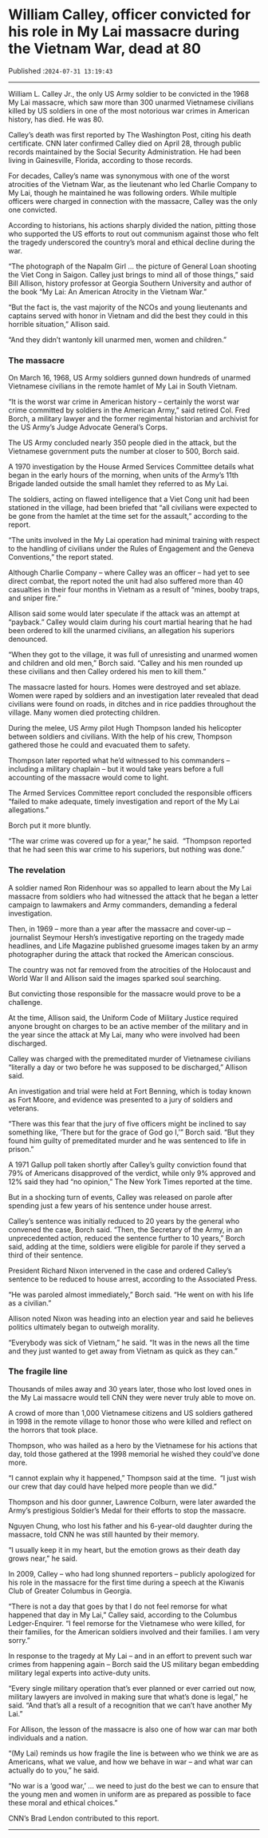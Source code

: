 # William Calley, officer convicted for his role in My Lai massacre during the Vietnam War, dead at 80

Published :`2024-07-31 13:19:43`

---

William L. Calley Jr., the only US Army soldier to be convicted in the 1968 My Lai massacre, which saw more than 300 unarmed Vietnamese civilians killed by US soldiers in one of the most notorious war crimes in American history, has died. He was 80.

Calley’s death was first reported by The Washington Post, citing his death certificate. CNN later confirmed Calley died on April 28, through public records maintained by the Social Security Administration. He had been living in Gainesville, Florida, according to those records.

For decades, Calley’s name was synonymous with one of the worst atrocities of the Vietnam War, as the lieutenant who led Charlie Company to My Lai, though he maintained he was following orders. While multiple officers were charged in connection with the massacre, Calley was the only one convicted.

According to historians, his actions sharply divided the nation, pitting those who supported the US efforts to rout out communism against those who felt the tragedy underscored the country’s moral and ethical decline during the war.

“The photograph of the Napalm Girl … the picture of General Loan shooting the Viet Cong in Saigon. Calley just brings to mind all of those things,” said Bill Allison, history professor at Georgia Southern University and author of the book “My Lai: An American Atrocity in the Vietnam War.”

“But the fact is, the vast majority of the NCOs and young lieutenants and captains served with honor in Vietnam and did the best they could in this horrible situation,” Allison said.

“And they didn’t wantonly kill unarmed men, women and children.”

### The massacre

On March 16, 1968, US Army soldiers gunned down hundreds of unarmed Vietnamese civilians in the remote hamlet of My Lai in South Vietnam.

“It is the worst war crime in American history – certainly the worst war crime committed by soldiers in the American Army,” said retired Col. Fred Borch, a military lawyer and the former regimental historian and archivist for the US Army’s Judge Advocate General’s Corps.

The US Army concluded nearly 350 people died in the attack, but the Vietnamese government puts the number at closer to 500, Borch said.

A 1970 investigation by the House Armed Services Committee details what began in the early hours of the morning, when units of the Army’s 11th Brigade landed outside the small hamlet they referred to as My Lai.

The soldiers, acting on flawed intelligence that a Viet Cong unit had been stationed in the village, had been briefed that “all civilians were expected to be gone from the hamlet at the time set for the assault,” according to the report.

“The units involved in the My Lai operation had minimal training with respect to the handling of civilians under the Rules of Engagement and the Geneva Conventions,” the report stated.

Although Charlie Company – where Calley was an officer – had yet to see direct combat, the report noted the unit had also suffered more than 40 casualties in their four months in Vietnam as a result of “mines, booby traps, and sniper fire.”

Allison said some would later speculate if the attack was an attempt at “payback.” Calley would claim during his court martial hearing that he had been ordered to kill the unarmed civilians, an allegation his superiors denounced.

“When they got to the village, it was full of unresisting and unarmed women and children and old men,” Borch said. “Calley and his men rounded up these civilians and then Calley ordered his men to kill them.”

The massacre lasted for hours. Homes were destroyed and set ablaze. Women were raped by soldiers and an investigation later revealed that dead civilians were found on roads, in ditches and in rice paddies throughout the village. Many women died protecting children.

During the melee, US Army pilot Hugh Thompson landed his helicopter between soldiers and civilians. With the help of his crew, Thompson gathered those he could and evacuated them to safety.

Thompson later reported what he’d witnessed to his commanders – including a military chaplain – but it would take years before a full accounting of the massacre would come to light.

The Armed Services Committee report concluded the responsible officers “failed to make adequate, timely investigation and report of the My Lai allegations.”

Borch put it more bluntly.

“The war crime was covered up for a year,” he said.  “Thompson reported that he had seen this war crime to his superiors, but nothing was done.”

### The revelation

A soldier named Ron Ridenhour was so appalled to learn about the My Lai massacre from soldiers who had witnessed the attack that he began a letter campaign to lawmakers and Army commanders, demanding a federal investigation.

Then, in 1969 – more than a year after the massacre and cover-up – journalist Seymour Hersh’s investigative reporting on the tragedy made headlines, and Life Magazine published gruesome images taken by an army photographer during the attack that rocked the American conscious.

The country was not far removed from the atrocities of the Holocaust and World War II and Allison said the images sparked soul searching.

But convicting those responsible for the massacre would prove to be a challenge.

At the time, Allison said, the Uniform Code of Military Justice required anyone brought on charges to be an active member of the military and in the year since the attack at My Lai, many who were involved had been discharged.

Calley was charged with the premeditated murder of Vietnamese civilians “literally a day or two before he was supposed to be discharged,” Allison said.

An investigation and trial were held at Fort Benning, which is today known as Fort Moore, and evidence was presented to a jury of soldiers and veterans.

“There was this fear that the jury of five officers might be inclined to say something like, ‘There but for the grace of God go I,’” Borch said. “But they found him guilty of premeditated murder and he was sentenced to life in prison.”

A 1971 Gallup poll taken shortly after Calley’s guilty conviction found that 79% of Americans disapproved of the verdict, while only 9% approved and 12% said they had “no opinion,” The New York Times reported at the time.

But in a shocking turn of events, Calley was released on parole after spending just a few years of his sentence under house arrest.

Calley’s sentence was initially reduced to 20 years by the general who convened the case, Borch said. “Then, the Secretary of the Army, in an unprecedented action, reduced the sentence further to 10 years,” Borch said, adding at the time, soldiers were eligible for parole if they served a third of their sentence.

President Richard Nixon intervened in the case and ordered Calley’s sentence to be reduced to house arrest, according to the Associated Press.

“He was paroled almost immediately,” Borch said. “He went on with his life as a civilian.”

Allison noted Nixon was heading into an election year and said he believes politics ultimately began to outweigh morality.

“Everybody was sick of Vietnam,” he said. “It was in the news all the time and they just wanted to get away from Vietnam as quick as they can.”

### The fragile line

Thousands of miles away and 30 years later, those who lost loved ones in the My Lai massacre would tell CNN they were never truly able to move on.

A crowd of more than 1,000 Vietnamese citizens and US soldiers gathered in 1998 in the remote village to honor those who were killed and reflect on the horrors that took place.

Thompson, who was hailed as a hero by the Vietnamese for his actions that day, told those gathered at the 1998 memorial he wished they could’ve done more.

“I cannot explain why it happened,” Thompson said at the time.  “I just wish our crew that day could have helped more people than we did.”

Thompson and his door gunner, Lawrence Colburn, were later awarded the Army’s prestigious Soldier’s Medal for their efforts to stop the massacre.

Nguyen Chung, who lost his father and his 6-year-old daughter during the massacre, told CNN he was still haunted by their memory.

“I usually keep it in my heart, but the emotion grows as their death day grows near,” he said.

In 2009, Calley – who had long shunned reporters – publicly apologized for his role in the massacre for the first time during a speech at the Kiwanis Club of Greater Columbus in Georgia.

“There is not a day that goes by that I do not feel remorse for what happened that day in My Lai,” Calley said, according to the Columbus Ledger-Enquirer. “I feel remorse for the Vietnamese who were killed, for their families, for the American soldiers involved and their families. I am very sorry.”

In response to the tragedy at My Lai – and in an effort to prevent such war crimes from happening again – Borch said the US military began embedding military legal experts into active-duty units.

“Every single military operation that’s ever planned or ever carried out now, military lawyers are involved in making sure that what’s done is legal,” he said. “And that’s all a result of a recognition that we can’t have another My Lai.”

For Allison, the lesson of the massacre is also one of how war can mar both individuals and a nation.

“(My Lai) reminds us how fragile the line is between who we think we are as Americans, what we value, and how we behave in war – and what war can actually do to you,” he said.

“No war is a ‘good war,’ … we need to just do the best we can to ensure that the young men and women in uniform are as prepared as possible to face these moral and ethical choices.”

CNN’s Brad Lendon contributed to this report.

---

